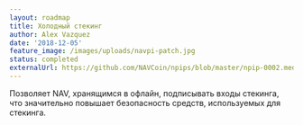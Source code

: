 ```yaml
---
layout: roadmap
title: Холодный стекинг
author: Alex Vazquez
date: '2018-12-05'
feature_image: /images/uploads/navpi-patch.jpg
status: completed
externalUrl: https://github.com/NAVCoin/npips/blob/master/npip-0002.mediawiki
---
```


Позволяет NAV, хранящимся в офлайн, подписывать входы стекинга, что значительно повышает безопасность средств, используемых для стекинга.
